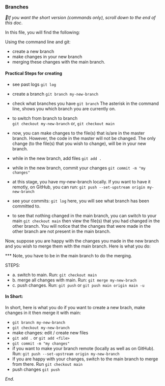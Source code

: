 ### Branches
*📢If you want the short version (commands only), scroll down to the end of this doc*.

In this file, you will find the following:

Using the command line and git:

* create a new branch
* make changes in your new branch
* merging these changes with the main branch.

#### Practical Steps for creating

* see past logs
`git log`

* create a branch
`git branch my-new-branch`

* check what branches you have
`git branch`
The asterisk in the command line, shows you which branch you are currently on.

* to switch from branch to branch  
`git checkout my-new-branch` or, `git checkout main`

* now, you can make changes to the file(s) that is/are in the master branch. However, the code in the master will not be changed. The only change (to the file(s) that you wish to change), will be in your new branch.

* while in the new branch, add files
`git add .`

* while in the new branch, commit your changes
`git commit -m "my changes" `

* at this stage, you have my-new-branch locally. If you want to have it remotly, on GitHub, you can run: `git push --set-upstream origin my-new-branch`

* see your commits:
`git log`
here, you will see what branch has been committed to.

* to see that nothing changed in the main branch, you can switch to your main `git checkout main` then view the file(s) that you had changed in the other branch. You will notice that the changes that were made in the other branch are not present in the main branch.


Now, suppose you are happy with the changes you made in the new branch and you wish to merge them with the main branch. Here is what you do:

*** Note, you have to be in the main branch to do the merging.

STEPS:
* a. switch to main. Run: `git checkout main`
* b. merge all changes with main. Run: `git merge my-new-brach`
* c. push changes. Run: `git push` or `git push main origin main -u`


#### In Short:
In short, here is what you do if you want to create a new brach, make changes in it then merge it with main:

* `git branch my-new-branch`
* `git checkout my-new-branch`
* make changes: edit / create new files
* `git add .` or `git add <file>`
* `git commit -m "my changes"`
* if you want to make your branch remote (locally as well as on GitHub). Run: `git push --set-upstream origin my-new-branch`
* If you are happy with your changes, switch to the main branch to merge from there. Run `git checkout main`
* push changes `git push`



*End*.
